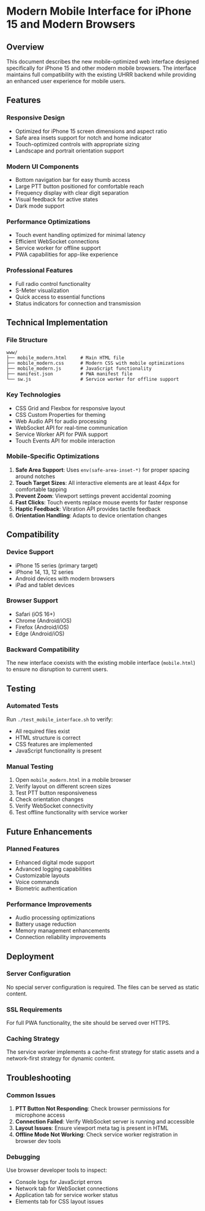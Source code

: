 # Modern Mobile Interface for iPhone 15 and Modern Browsers

## Overview

This document describes the new mobile-optimized web interface designed specifically for iPhone 15 and other modern mobile browsers. The interface maintains full compatibility with the existing UHRR backend while providing an enhanced user experience for mobile users.

## Features

### Responsive Design
- Optimized for iPhone 15 screen dimensions and aspect ratio
- Safe area insets support for notch and home indicator
- Touch-optimized controls with appropriate sizing
- Landscape and portrait orientation support

### Modern UI Components
- Bottom navigation bar for easy thumb access
- Large PTT button positioned for comfortable reach
- Frequency display with clear digit separation
- Visual feedback for active states
- Dark mode support

### Performance Optimizations
- Touch event handling optimized for minimal latency
- Efficient WebSocket connections
- Service worker for offline support
- PWA capabilities for app-like experience

### Professional Features
- Full radio control functionality
- S-Meter visualization
- Quick access to essential functions
- Status indicators for connection and transmission

## Technical Implementation

### File Structure
```
www/
├── mobile_modern.html     # Main HTML file
├── mobile_modern.css      # Modern CSS with mobile optimizations
├── mobile_modern.js       # JavaScript functionality
├── manifest.json          # PWA manifest file
└── sw.js                  # Service worker for offline support
```

### Key Technologies
- CSS Grid and Flexbox for responsive layout
- CSS Custom Properties for theming
- Web Audio API for audio processing
- WebSocket API for real-time communication
- Service Worker API for PWA support
- Touch Events API for mobile interaction

### Mobile-Specific Optimizations
1. **Safe Area Support**: Uses `env(safe-area-inset-*)` for proper spacing around notches
2. **Touch Target Sizes**: All interactive elements are at least 44px for comfortable tapping
3. **Prevent Zoom**: Viewport settings prevent accidental zooming
4. **Fast Clicks**: Touch events replace mouse events for faster response
5. **Haptic Feedback**: Vibration API provides tactile feedback
6. **Orientation Handling**: Adapts to device orientation changes

## Compatibility

### Device Support
- iPhone 15 series (primary target)
- iPhone 14, 13, 12 series
- Android devices with modern browsers
- iPad and tablet devices

### Browser Support
- Safari (iOS 16+)
- Chrome (Android/iOS)
- Firefox (Android/iOS)
- Edge (Android/iOS)

### Backward Compatibility
The new interface coexists with the existing mobile interface (`mobile.html`) to ensure no disruption to current users.

## Testing

### Automated Tests
Run `./test_mobile_interface.sh` to verify:
- All required files exist
- HTML structure is correct
- CSS features are implemented
- JavaScript functionality is present

### Manual Testing
1. Open `mobile_modern.html` in a mobile browser
2. Verify layout on different screen sizes
3. Test PTT button responsiveness
4. Check orientation changes
5. Verify WebSocket connectivity
6. Test offline functionality with service worker

## Future Enhancements

### Planned Features
- Enhanced digital mode support
- Advanced logging capabilities
- Customizable layouts
- Voice commands
- Biometric authentication

### Performance Improvements
- Audio processing optimizations
- Battery usage reduction
- Memory management enhancements
- Connection reliability improvements

## Deployment

### Server Configuration
No special server configuration is required. The files can be served as static content.

### SSL Requirements
For full PWA functionality, the site should be served over HTTPS.

### Caching Strategy
The service worker implements a cache-first strategy for static assets and a network-first strategy for dynamic content.

## Troubleshooting

### Common Issues
1. **PTT Button Not Responding**: Check browser permissions for microphone access
2. **Connection Failed**: Verify WebSocket server is running and accessible
3. **Layout Issues**: Ensure viewport meta tag is present in HTML
4. **Offline Mode Not Working**: Check service worker registration in browser dev tools

### Debugging
Use browser developer tools to inspect:
- Console logs for JavaScript errors
- Network tab for WebSocket connections
- Application tab for service worker status
- Elements tab for CSS layout issues